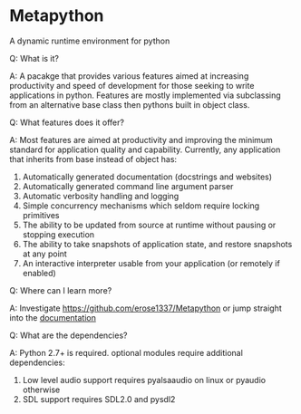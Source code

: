 Metapython
=========================

A dynamic runtime environment for python

Q: What is it?

A: A pacakge that provides various features aimed at increasing productivity and
   speed of development for those seeking to write applications in python. Features
   are mostly implemented via subclassing from an alternative base class
   then pythons built in object class. 
    
Q: What features does it offer?

A: Most features are aimed at productivity and improving the minimum standard for application quality and capability. Currently, any application that inherits from base instead of object has:

1. Automatically generated documentation (docstrings and websites)
2. Automatically generated command line argument parser
3. Automatic verbosity handling and logging 
4. Simple concurrency mechanisms which seldom require locking primitives
5. The ability to be updated from source at runtime without pausing or stopping execution
6. The ability to take snapshots of application state, and restore snapshots at any point
7. An interactive interpreter usable from your application (or remotely if enabled)
   
Q: Where can I learn more?

A: Investigate https://github.com/erose1337/Metapython or jump straight into the [documentation](http://erose1337.github.io/Metapython/)
  
Q: What are the dependencies?

A: Python 2.7+ is required. optional modules require additional dependencies:

1. Low level audio support requires pyalsaaudio on linux or pyaudio otherwise
2. SDL support requires SDL2.0 and pysdl2
